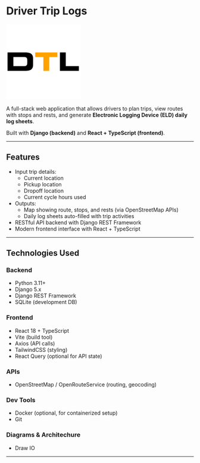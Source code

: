 # Driver Trip Logs
<img src="dtl.png"  width="auto" height="200em">

A full-stack web application that allows drivers to plan trips, view routes with stops and rests, and generate **Electronic Logging Device (ELD) daily log sheets**.  

Built with **Django (backend)** and **React + TypeScript (frontend)**.  

---

## Features
- Input trip details:
  - Current location
  - Pickup location
  - Dropoff location
  - Current cycle hours used
- Outputs:
  - Map showing route, stops, and rests (via OpenStreetMap APIs)
  - Daily log sheets auto-filled with trip activities
- RESTful API backend with Django REST Framework
- Modern frontend interface with React + TypeScript

---

## Technologies Used
### Backend
- Python 3.11+
- Django 5.x
- Django REST Framework
- SQLite (development DB)

### Frontend
- React 18 + TypeScript
- Vite (build tool)
- Axios (API calls)
- TailwindCSS (styling)
- React Query (optional for API state)

### APIs
- OpenStreetMap / OpenRouteService (routing, geocoding)

### Dev Tools
- Docker (optional, for containerized setup)
- Git

### Diagrams & Architechure
- Draw IO
---